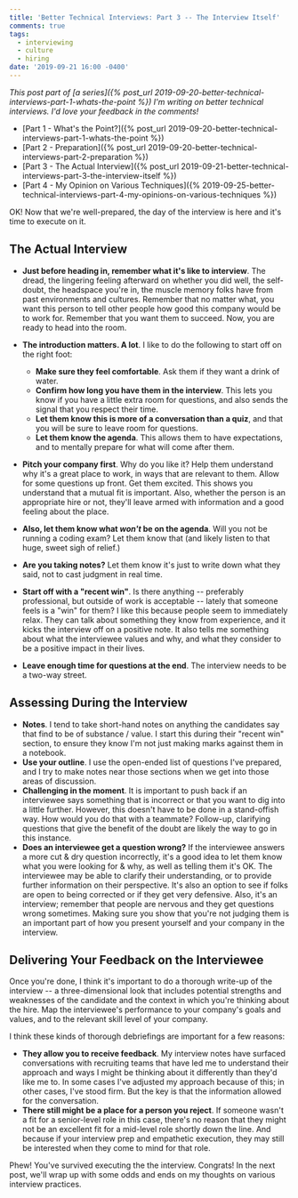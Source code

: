 ```yaml
---
title: 'Better Technical Interviews: Part 3 -- The Interview Itself'
comments: true
tags:
  - interviewing
  - culture
  - hiring
date: '2019-09-21 16:00 -0400'
---
```


_This post part of [a series]({% post_url 2019-09-20-better-technical-interviews-part-1-whats-the-point %}) I'm writing on better technical interviews. I'd love your feedback in the comments!_

* [Part 1 - What's the Point?]({% post_url 2019-09-20-better-technical-interviews-part-1-whats-the-point %})
* [Part 2 - Preparation]({% post_url 2019-09-20-better-technical-interviews-part-2-preparation %})
* [Part 3 - The Actual Interview]({% post_url 2019-09-21-better-technical-interviews-part-3-the-interview-itself %})
* [Part 4 - My Opinion on Various Techniques]({% 2019-09-25-better-technical-interviews-part-4-my-opinions-on-various-techniques %})

OK! Now that we're well-prepared, the day of the interview is here and it's time to execute on it.

## The Actual Interview

* **Just before heading in, remember what it's like to interview**. The dread, the lingering feeling afterward on whether you did well, the self-doubt, the headspace you're in, the  muscle memory folks have from past environments and cultures. Remember that no matter what, you want this person to tell other people how good this company would be to work for. Remember that you want them to succeed. Now, you are ready to head into the room.

* **The introduction matters. A lot**. I like to do the following to start off on the right foot:
  * **Make sure they feel comfortable**. Ask them if they want a drink of water.
  * **Confirm how long you have them in the interview**. This lets you know if you have a little extra room for questions, and also sends the signal that you respect their time.
  * **Let them know this is more of a conversation than a quiz**, and that you will be sure to leave room for questions.
  * **Let them know the agenda**. This allows them to have expectations, and to mentally prepare for what will come after them. 
* **Pitch your company first**. Why do you like it? Help them understand why it's a great place to work, in ways that are relevant to them. Allow for some questions up front. Get them excited. This shows you understand that a mutual fit is important. Also, whether the person is an appropriate hire or not, they'll leave armed with information and a good feeling about the place.
* **Also, let them know what _won't_ be on the agenda**. Will you not be running a coding exam? Let them know that (and likely listen to that huge, sweet sigh of relief.)
* **Are you taking notes?** Let them know it's just to write down what they said, not to cast judgment in real time.
* **Start off with a "recent win"**. Is there anything -- preferably professional, but outside of work is acceptable -- lately that someone feels is a "win" for them? I like this because people seem to immediately relax. They can talk about something they know from experience, and it kicks the interview off on a positive note. It also tells me something about what the interviewee values and why, and what they consider to be a positive impact in their lives.
* **Leave enough time for questions at the end**. The interview needs to be a two-way street.

## Assessing During the Interview

* **Notes**. I tend to take short-hand notes on anything the candidates say that find to be of substance / value. I start this during their "recent win" section, to ensure they know I'm not just making marks against them in a notebook. 
* **Use your outline**. I use the open-ended list of questions I've prepared, and I try to make notes near those sections when we get into those areas of discussion.
* **Challenging in the moment**. It is important to push back if an interviewee says something that is incorrect or that you want to dig into a little further. However, this doesn't have to be done in a stand-offish way. How would you do that with a teammate? Follow-up, clarifying questions that give the benefit of the doubt are likely the way to go in this instance.
* **Does an interviewee get a question wrong?** If the interviewee answers a more cut & dry question incorrectly, it's a good idea to let them know what you were looking for & why, as well as telling them it's OK. The interviewee may be able to clarify their understanding, or to provide further information on their perspective. It's also an option to see if folks are open to being corrected or if they get very defensive. Also, it's an interview; remember that people are nervous and they get questions wrong sometimes. Making sure you show that you're not judging them is an important part of how you present yourself and your company in the interview.

## Delivering Your Feedback on the Interviewee

Once you're done, I think it's important to do a thorough write-up of the interview -- a three-dimensional look that includes potential strengths and weaknesses of the candidate and the context in which you're thinking about the hire. Map the interviewee's performance to your company's goals and values, and to the relevant skill level of your company.

I think these kinds of thorough debriefings are important for a few reasons:

* **They allow you to receive feedback**. My interview notes have surfaced conversations with recruiting teams that have led me to understand their approach and ways I might be thinking about it differently than they'd like me to. In some cases I've adjusted my approach because of this; in other cases, I've stood firm. But the key is that the information allowed for the conversation.
* **There still might be a place for a person you reject**. If someone wasn't a fit for a senior-level role in this case, there's no reason that they might not be an excellent fit for a mid-level role shortly down the line. And because if your interview prep and empathetic execution, they may still be interested when they come to mind for that role.

Phew! You've survived executing the the interview. Congrats! In the next post, we'll wrap up with some odds and ends on my thoughts on various interview practices.
